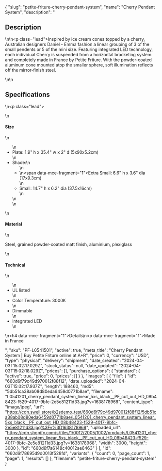 {
  "slug": "petite-friture-cherry-pendant-system",
  "name": "Cherry Pendant System",
  "description": "<h2>Description</h2>\n<!-- split -->\n<p class=\"lead\">Inspired by ice cream cones topped by a cherry, Australian designers Daniel - Emma fashion a linear grouping of 3 of the small pendents or 5 of the mini size. Featuring integrated LED technology, each individual Cherry is suspended from a horizontal bracketing system and completely made in France by Petite Friture. With the powder-coated aluminum cone mounted atop the smaller sphere, soft illumination reflects off the mirror-finish steel.</p>\n<!-- split -->\n<h2>Specifications</h2>\n<p class=\"lead\"><!-- split --></p>\n<h4>Size</h4>\n<ul>\n<li>Plate: 1.9\" h x 35.4\" w x 2\" d (5x90x5.2cm)</li>\n<li>Shade:\n<ul>\n<li>\n<span data-mce-fragment=\"1\">Extra Small</span>: 6.6\" h x 3.6\" dia (17x9.3cm)</li>\n<li>Small: 14.7\" h x 6.2\" dia (37.5x16cm)</li>\n</ul>\n</li>\n</ul>\n<h4>Material</h4>\n<p>Steel, grained powder-coated matt finish, aluminium, plexiglass</p>\n<h4>Technical</h4>\n<ul>\n<li>UL listed</li>\n<li>Color Temperature: 3000K</li>\n<li>Dimmable</li>\n<li>Integrated LED</li>\n</ul>\n<h4 data-mce-fragment=\"1\">Details</h4>\n<p data-mce-fragment=\"1\">Made in France</p>",
  "sku": "PF-L0541501",
  "active": true,
  "meta_title": "Cherry Pendant System | Buy Petite Friture online at A+R",
  "price": 0,
  "currency": "USD",
  "type": "physical",
  "delivery": "shipment",
  "date_created": "2024-04-03T15:02:17.029Z",
  "stock_status": null,
  "date_updated": "2024-04-03T15:02:18.029Z",
  "prices": [],
  "purchase_options": {
    "standard": {
      "active": true,
      "price": 0,
      "prices": []
    }
  },
  "images": [
    {
      "file": {
        "id": "660d6f79c49d970012f88f12",
        "date_uploaded": "2024-04-03T15:02:17.937Z",
        "length": 188460,
        "md5": "5db51ca38ab08d80eda6459d0771b8ae",
        "filename": "L0541201_cherry_pendant_system_linear_5xs_black__PF_cut_out_HD_08b48423-f529-4017-9bfc-2e5e81211d33.jpg?v=1638178968",
        "content_type": "image/jpeg",
        "url": "https://cdn.swell.store/b2sdemo_test/660d6f79c49d970012f88f12/5db51ca38ab08d80eda6459d0771b8ae/L0541201_cherry_pendant_system_linear_5xs_black__PF_cut_out_HD_08b48423-f529-4017-9bfc-2e5e81211d33.jpg%3Fv%3D1638178968",
        "uploaded_url": "https://cdn.shopify.com/s/files/1/0012/2005/1002/products/L0541201_cherry_pendant_system_linear_5xs_black__PF_cut_out_HD_08b48423-f529-4017-9bfc-2e5e81211d33.jpg?v=1638178968",
        "width": 3000,
        "height": 3000
      },
      "id": "660d6f7a6148c40012ae6463"
    }
  ],
  "id": "660d6f78695d9d0013f528fd",
  "variants": {
    "count": 0,
    "page_count": 1,
    "page": 1,
    "results": []
  },
  "filename": "petite-friture-cherry-pendant-system"
}